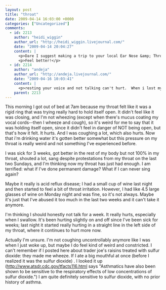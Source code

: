 ```yaml
---
layout: post
title: "throat"
date: 2009-04-14 16:03:00 +0000
categories: ["Uncategorized"]
comments:
  - id: 2213
    author: "heidi_wiggin"
    author_url: "http://heidi_wiggin.livejournal.com/"
    date: "2009-04-14 20:04:27"
    content: |
      <p>Dare I suggest making a trip to your local Ear Nose &amp; Throat doctor?</p>
      <p>Feel better!</p>
  - id: 2214
    author: "andeja"
    author_url: "http://andeja.livejournal.com/"
    date: "2009-04-16 10:03:41"
    content: |
      <p>resting your voice and not talking can't hurt.  When i lost my voice for tour it was because I was sick and insisted on continuing to sing. then my voice completely left for 4 days straight!</p>
    parent: 2213
---
```


This morning I got out of bed at 7am because my throat felt like it was a rigid ring that was trying really hard to hold itself open. It didn't feel like it was closing, and I'm not wheezing (except when there's mucus coating my vocal cords--then I wheeze and cough), so it's weird for me to say that it was holding itself open, since it didn't feel in danger of NOT being open, but that's how it felt. It hurts. And I was coughing a lot, which also hurts. Now that i'm drinking water it's gotten better somewhat but this pressure on my throat is really weird and not something I've experienced before. 

I was sick for 3 weeks, got better in the rest of my body but not 100% in my throat, shouted a lot, sang despite protestations from my throat on the last two Sundays, and I'm thinking now my throat has just had enough. I am terrified: what if I've done permanent damage? What if I can never sing again?

Maybe it really is acid reflux disease; I had a small cup of wine last night and then started to feel a bit of throat irritation. However, I had like 4.5 large glasses of wine on Monday night and was fine, so it's not always. Maybe it's just that I've abused it too much in the last two weeks and it can't take it anymore.

I'm thinking I should honestly not talk for a week. It really hurts, especially when I swallow. It's been hurting slightly on and off since I've been sick for weeks; last night it started really hurting in a straight line in the left side of my throat, where it continues to hurt more now.

Actually I'm unsure. I'm not coughing uncontrollably anymore like I was when I just woke up, but maybe I do feel kind of weird and constricted. I can't remember if I posted here about trader joe's raisins treated with sulfur dioxide: they made me wheeze. If I ate a big mouthful at once (before I realized it was the sulfur dioxide) . I looked it up (http://www.atsdr.cdc.gov/tfacts116.html says "Asthmatics have also been shown to be sensitive to the respiratory effects of low concentrations of sulfur dioxide.") I am quite definitely sensitive to sulfur dioxide, with no prior history of asthma.